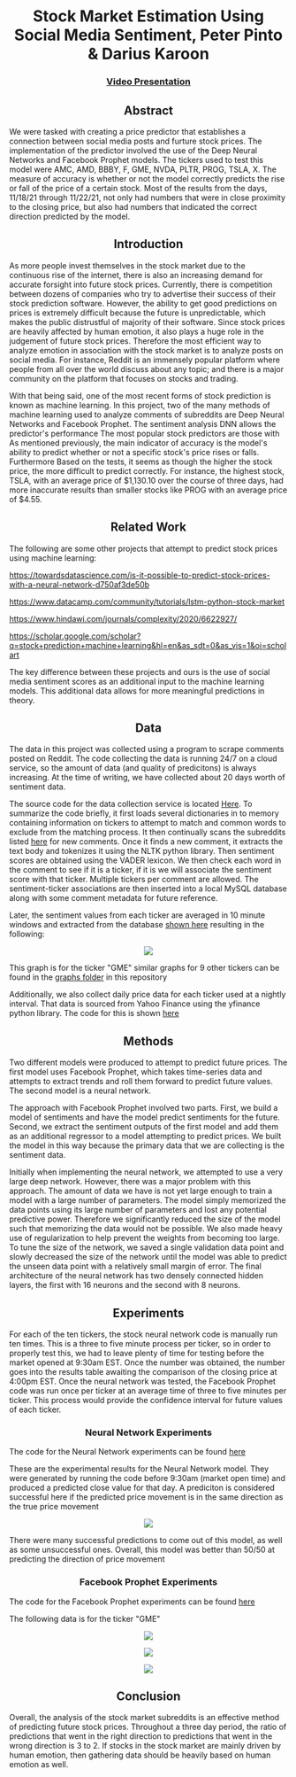 <h1 align="center">
Stock Market Estimation Using Social Media Sentiment, Peter Pinto & Darius Karoon
</h1>

<h3 align='center'>
<a href='https://mediaspace.njit.edu/media/Kaltura+Capture+recording+-+November+28th+2021%2C+8A00A44+pm/1_lk6g88qa'>Video Presentation</a>
</h3>

<h2 align="center">
  Abstract
</h2>
  
We were tasked with creating a price predictor that establishes a connection between social media posts and furture stock prices. The implementation of the predictor involved the use of the Deep Neural Networks and Facebook Prophet models. The tickers used to test this model were AMC, AMD, BBBY, F, GME, NVDA, PLTR, PROG, TSLA, X. The measure of accuracy is whether or not the model correctly predicts the rise or fall of the price of a certain stock. Most of the results from the days, 11/18/21 through 11/22/21, not only had numbers that were in close proximity to the closing price, but also had numbers that indicated the correct direction predicted by the model.

<h2 align="center">
Introduction
</h2>

As more people invest themselves in the stock market due to the continuous rise of the internet, there is also an increasing demand for accurate forsight into future stock prices. Currently, there is competition between dozens of companies who try to advertise their success of their stock prediction software. However, the ability to get good predictions on prices is extremely difficult because the future is unpredictable, which makes the public distrustful of majority of their software. Since stock prices are heavily affected by human emotion, it also plays a huge role in the judgement of future stock prices. Therefore the most efficient way to analyze emotion in association with the stock market is to analyze posts on social media. For instance, Reddit is an immensely popular platform where people from all over the world discuss about any topic; and there is a major community on the platform that focuses on stocks and trading. 

With that being said, one of the most recent forms of stock prediction is known as machine learning. In this project, two of the many methods of machine learning used to analyze comments of subreddits are Deep Neural Networks and Facebook Prophet. The sentiment analysis DNN allows the predictor's performance The most popular stock predictors are those with As mentioned previously, the main indicator of accuracy is the model's ability to predict whether or not a specific stock's price rises or falls. Furthermore Based on the tests, it seems as though the higher the stock price, the more difficult to predict correctly. For instance, the highest stock, TSLA, with an average price of $1,130.10 over the course of three days, had more inaccurate results than smaller stocks like PROG with an average price of $4.55. 

<h2 align="center">
Related Work
</h2>

The following are some other projects that attempt to predict stock prices using machine learning:

https://towardsdatascience.com/is-it-possible-to-predict-stock-prices-with-a-neural-network-d750af3de50b

https://www.datacamp.com/community/tutorials/lstm-python-stock-market

https://www.hindawi.com/journals/complexity/2020/6622927/

https://scholar.google.com/scholar?q=stock+prediction+machine+learning&hl=en&as_sdt=0&as_vis=1&oi=scholart

The key difference between these projects and ours is the use of social media sentiment scores as an additional input to the machine learning models.  This additional data allows for more meaningful predictions in theory.

<h2 align="center">
Data
</h2>

The data in this project was collected using a program to scrape comments posted on Reddit.  The code collecting the data is running 24/7 on a cloud service, so the amount of data (and quality of predicitons) is always increasing.  At the time of writing, we have collected about 20 days worth of sentiment data.  

The source code for the data collection service is located [Here](https://github.com/petergpinto/cs301-101-group4/blob/master/data_gathering/comment_service.py).  To summarize the code briefly, it first loads several dictionaries in to memory containing information on tickers to attempt to match and common words to exclude from the matching process.  It then continually scans the subreddits listed [here](https://github.com/petergpinto/cs301-101-group4/blob/master/data_gathering/comment_service_resources/subreddit_list) for new comments.  Once it finds a new comment, it extracts the text body and tokenizes it using the NLTK python library.  Then sentiment scores are obtained using the VADER lexicon.  We then check each word in the comment to see if it is a ticker, if it is we will associate the sentiment score with that ticker.  Multiple tickers per comment are allowed.  The sentiment-ticker associations are then inserted into a local MySQL database along with some comment metadata for future reference.

Later, the sentiment values from each ticker are averaged in 10 minute windows and extracted from the database [shown here](https://github.com/petergpinto/cs301-101-group4/blob/master/queries/GMEquery.sql) resulting in the following:


<p align="center">
  <img src="https://github.com/petergpinto/cs301-101-group4/blob/master/graphs/GME/sentiment_forecast.png?raw=true" />
</p>

This graph is for the ticker "GME" similar graphs for 9 other tickers can be found in the [graphs folder](https://github.com/petergpinto/cs301-101-group4/tree/master/graphs) in this repository

Additionally, we also collect daily price data for each ticker used at a nightly interval.  That data is sourced from Yahoo Finance using the yfinance python library.  The code for this is shown [here](https://github.com/petergpinto/cs301-101-group4/blob/master/data_gathering/getHistoricalPrices.py)

<h2 align="center">
Methods
</h2>

Two different models were produced to attempt to predict future prices.  The first model uses Facebook Prophet, which takes time-series data and attempts to extract trends and roll them forward to predict future values.  The second model is a neural network.  

The approach with Facebook Prophet involved two parts.  First, we build a model of sentiments and have the model predict sentiments for the future.  Second, we extract the sentiment outputs of the first model and add them as an additional regressor to a model attempting to predict prices.  We built the model in this way because the primary data that we are collecting is the sentiment data.

Initially when implementing the neural network, we attempted to use a very large deep network. However, there was a major problem with this approach. The amount of data we have is not yet large enough to train a model with a large number of parameters.  The model simply memorized the data points using its large number of parameters and lost any potential predictive power. Therefore we significantly reduced the size of the model such that memorizing the data would not be possible.  We also made heavy use of regularization to help prevent the weights from becoming too large.  To tune the size of the network, we saved a single validation data point and slowly decreased the size of the network until the model was able to predict the unseen data point with a relatively small margin of error.  The final architecture of the neural network has two densely connected hidden layers, the first with 16 neurons and the second with 8 neurons.

<h2 align="center">
Experiments
</h2>

For each of the ten tickers, the stock neural network code is manually run ten times. This is a three to five minute process per ticker, so in order to properly test this, we had to leave plenty of time for testing before the market opened at 9:30am EST. Once the number was obtained, the number goes into the results table awaiting the comparison of the closing price at 4:00pm EST. Once the neural network was tested, the Facebook Prophet code was run once per ticker at an average time of three to five minutes per ticker. This process would provide the confidence interval for future values of each ticker.

<h3 align="center">
  Neural Network Experiments
</h3>

The code for the Neural Network experiments can be found [here](https://github.com/petergpinto/cs301-101-group4/blob/master/notebooks/Stock_neural_network.ipynb)

These are the experimental results for the Neural Network model.  They were generated by running the code before 9:30am (market open time) and produced a predicted close value for that day.  A prediciton is considered successful here if the predicted price movement is in the same direction as the true price movement

<p align="center">
  <img src="https://github.com/petergpinto/cs301-101-group4/blob/master/graphs/predictions.png?raw=true" />
</p>

There were many successful predictions to come out of this model, as well as some unsuccessful ones.  Overall, this model was better than 50/50 at predicting the direction of price movement

<h3 align="center">
  Facebook Prophet Experiments
</h3>

The code for the Facebook Prophet experiments can be found [here](https://github.com/petergpinto/cs301-101-group4/blob/master/notebooks/Stocks_Facebook_Prophet.ipynb)

The following data is for the ticker "GME"

<p align="center">
  <img src="https://github.com/petergpinto/cs301-101-group4/blob/master/graphs/GME/forecast.png?raw=true" />
</p>

<p align="center">
  <img src="https://github.com/petergpinto/cs301-101-group4/blob/master/graphs/GME/components.png?raw=true" />
</p>

<p align="center">
  <img src="https://github.com/petergpinto/cs301-101-group4/blob/master/graphs/GME/sentiment_forecast.png?raw=true" />
</p>



<h2 align="center">
Conclusion
</h2>

Overall, the analysis of the stock market subreddits is an effective method of predicting future stock prices. Throughout a three day period, the ratio of predictions that went in the right direction to predictions that went in the wrong direction is 3 to 2. If stocks in the stock market are mainly driven by human emotion, then gathering data should be heavily based on human emotion as well. 





